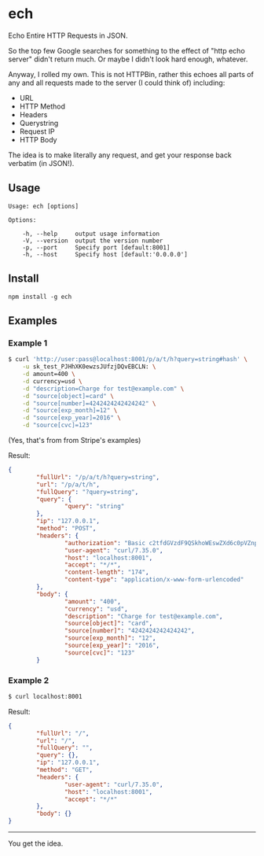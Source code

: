 ech
===
Echo Entire HTTP Requests in JSON.

So the top few Google searches for something to the effect of "http echo server"
didn't return much. Or maybe I didn't look hard enough, whatever.

Anyway, I rolled my own. This is not HTTPBin, rather this echoes all parts of
any and all requests made to the server (I could think of) including:

- URL
- HTTP Method
- Headers
- Querystring
- Request IP
- HTTP Body

The idea is to make literally any request, and get your response back verbatim
(in JSON!).

Usage
-----

	Usage: ech [options]

	Options:

		-h, --help     output usage information
		-V, --version  output the version number
		-p, --port     Specify port [default:8001]
		-h, --host     Specify host [default:'0.0.0.0']

Install
-------

	npm install -g ech

Examples
--------
### Example 1

```bash
$ curl 'http://user:pass@localhost:8001/p/a/t/h?query=string#hash' \
	-u sk_test_PJHhXK0ewzsJUfzjDQvEBCLN: \
	-d amount=400 \
	-d currency=usd \
	-d "description=Charge for test@example.com" \
	-d "source[object]=card" \
	-d "source[number]=4242424242424242" \
	-d "source[exp_month]=12" \
	-d "source[exp_year]=2016" \
	-d "source[cvc]=123"
```

(Yes, that's from from Stripe's examples)

Result:
```json
{
		"fullUrl": "/p/a/t/h?query=string",
		"url": "/p/a/t/h",
		"fullQuery": "?query=string",
		"query": {
				"query": "string"
		},
		"ip": "127.0.0.1",
		"method": "POST",
		"headers": {
				"authorization": "Basic c2tfdGVzdF9QSkhoWEswZXd6c0pVZnpqRFF2RUJDTE46cGFzcw==",
				"user-agent": "curl/7.35.0",
				"host": "localhost:8001",
				"accept": "*/*",
				"content-length": "174",
				"content-type": "application/x-www-form-urlencoded"
		},
		"body": {
				"amount": "400",
				"currency": "usd",
				"description": "Charge for test@example.com",
				"source[object]": "card",
				"source[number]": "4242424242424242",
				"source[exp_month]": "12",
				"source[exp_year]": "2016",
				"source[cvc]": "123"
		}
```

### Example 2
```bash
$ curl localhost:8001
```

Result:
```json
{
		"fullUrl": "/",
		"url": "/",
		"fullQuery": "",
		"query": {},
		"ip": "127.0.0.1",
		"method": "GET",
		"headers": {
				"user-agent": "curl/7.35.0",
				"host": "localhost:8001",
				"accept": "*/*"
		},
		"body": {}
}
```
- - -
You get the idea.
